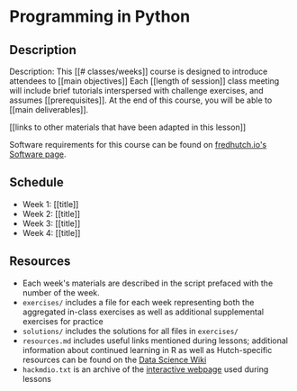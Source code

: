 # Programming in Python

## Description

Description: This [[# classes/weeks]] course is designed to introduce attendees to [[main objectives]]
Each [[length of session]] class meeting will include brief tutorials interspersed with challenge exercises, and assumes [[prerequisites]]. At the end of this course, you will be able to [[main deliverables]].

[[links to other materials that have been adapted in this lesson]]

Software requirements for this course can be found on [fredhutch.io's Software page](http://www.fredhutch.io/software/).


## Schedule

* Week 1: [[title]]
* Week 2: [[title]]
* Week 3: [[title]]
* Week 4: [[title]]


## Resources

* Each week's materials are described in the script prefaced with the number of the week.
* `exercises/` includes a file for each week representing both the aggregated in-class exercises as well as additional
supplemental exercises for practice
* `solutions/` includes the solutions for all files in `exercises/`
* `resources.md` includes useful links mentioned during lessons; additional information about continued learning in R as well as Hutch-specific resources can be found on the [Data Science Wiki](https://sciwiki.fredhutch.org/bioinformatics/prog_overview/)
* `hackmdio.txt` is an archive of the [interactive webpage](https://hackmd.io) used during lessons
